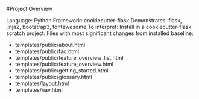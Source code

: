 #Project Overview

Language: Python
Framework: cookiecutter-flask
Demonstrates: flask, jinja2, bootstrap3, fontawesome
To interpret: Install in a cookiecutter-flask scratch project.
Files with most significant changes from installed baseline: 

* templates/public/about.html
* templates/public/faq.html
* templates/public/feature_overview_list.html
* templates/public/feature_overview.html
* templates/public/getting_started.html
* templates/public/glossary.html
* templates/layout.html
* templates/nav.html